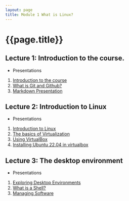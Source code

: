 ```yaml
---
layout: page
title: Module 1 What is Linux?
---
```


# {{page.title}}
## Lecture 1: Introduction to the course. 
* Presentations
1. [Introduction to the course](https://rapurl.live/g4h)
2. [What is Git and Github?](https://www.youtube.com/watch?v=wpISo9TNjfU)
3. [Markdown Presentation](https://docs.google.com/presentation/d/e/2PACX-1vT60qCF6P6dNMb8fhALPD6qQ8axSfnscCk0w0Znl1Yzos8CeXj2igO7biaJiOB3_U-jwOofEjD9bolZ/pub?start=false&loop=false&delayms=3000)

## Lecture 2: Introduction to Linux
* Presentations
1. [Introduction to Linux](https://rapurl.live/dbx)
2. [The basics of Virtualization](https://rapurl.live/bt7)
3. [Using VirtualBox](http://bit.ly/3hk03nI)
4. [Installing Ubuntu 22.04 in virtualbox](http://bit.ly/2WR4i0o)

## Lecture 3: The desktop environment 
* Presentations
1. [Exploring Desktop Environments](https://bit.ly/3u1QcsC)
2. [What is a Shell?](https://bit.ly/3jS8fNa)
3. [Managing Software](https://rapurl.live/nft)